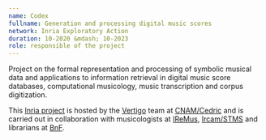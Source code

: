 ```yaml
---
name: Codex
fullname: Generation and processing digital music scores
network: Inria Exploratory Action
duration: 10-2020 &mdash; 10-2023
role: responsible of the project
---
```


Project on the formal representation and processing of symbolic musical data and applications to information retrieval  in digital music score databases, computational musicology, music transcription and corpus digitization. 

This [Inria project](https://www.inria.fr/en/inrias-exploratory-actions-taking-risks) is hosted by the [Vertigo](https://cedric.cnam.fr/lab/equipes/vertigo/) team at [CNAM/Cedric](https://cedric.cnam.fr) and is carried out in collaboration with  musicologists at [IReMus](https://www.iremus.cnrs.fr), [Ircam/STMS](https://www.stms-lab.fr) and librarians at [BnF](http://bnf.fr).

